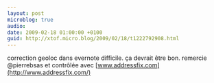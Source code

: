 ```yaml
---
layout: post
microblog: true
audio: 
date: 2009-02-18 01:00:00 +0100
guid: http://xtof.micro.blog/2009/02/18/t1222792908.html
---
```

correction geoloc dans evernote difficile. ça devrait être bon. remercie @pierrebsas et contrôlée avec [www.addressfix.com](http://www.addressfix.com/)
